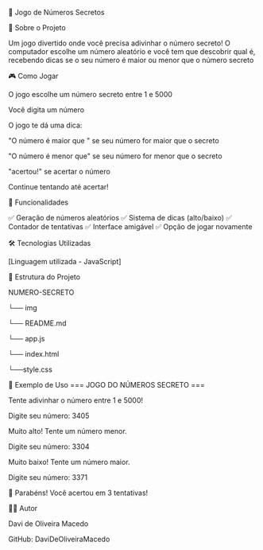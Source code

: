 🎯 Jogo de Números Secretos

📖 Sobre o Projeto

Um jogo divertido onde você precisa adivinhar o número secreto! O computador escolhe um número aleatório e você tem que descobrir qual é, recebendo dicas se o seu número é maior ou menor que o número secreto

🎮 Como Jogar

O jogo escolhe um número secreto entre 1 e 5000

Você digita um número

O jogo te dá uma dica:

"O número é maior que " se seu número for maior que o secreto

"O número é menor que" se seu número for menor que o secreto

"acertou!" se acertar o número


Continue tentando até acertar!


🎯 Funcionalidades

✅ Geração de números aleatórios
✅ Sistema de dicas (alto/baixo)
✅ Contador de tentativas
✅ Interface amigável
✅ Opção de jogar novamente

🛠️ Tecnologias Utilizadas

[Linguagem utilizada - JavaScript]

📂 Estrutura do Projeto

NUMERO-SECRETO

└── img

└── README.md

└── app.js

└── index.html

└──style.css

🎨 Exemplo de Uso
=== JOGO DO NÚMEROS SECRETO ===

Tente adivinhar o número entre 1 e 5000!

Digite seu número: 3405

Muito alto! Tente um número menor.

Digite seu número: 3304

Muito baixo! Tente um número maior.

Digite seu número: 3371

🎉 Parabéns! Você acertou em 3 tentativas!


👨‍💻 Autor

Davi de Oliveira Macedo

GitHub: DaviDeOliveiraMacedo
